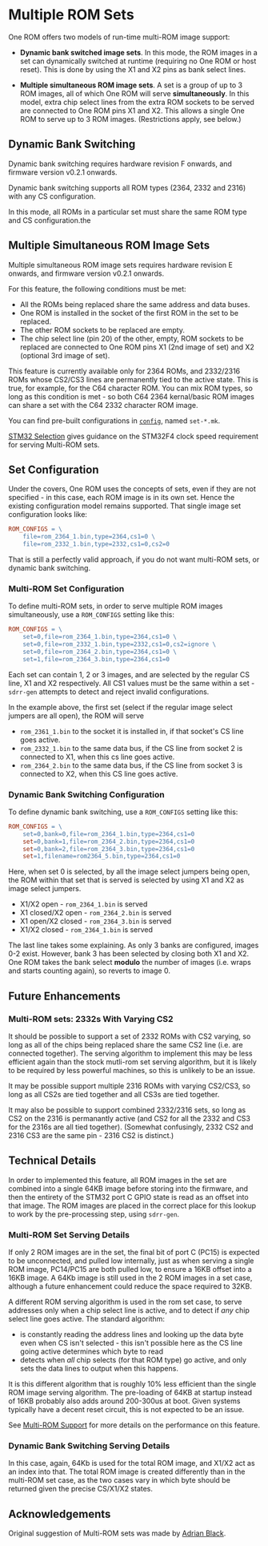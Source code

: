 # Multiple ROM Sets

One ROM offers two models of run-time multi-ROM image support:

- **Dynamic bank switched image sets**.  In this mode, the ROM images in a set can dynamically switched at runtime (requiring no One ROM or host reset).  This is done by using the X1 and X2 pins as bank select lines.

- **Multiple simultaneous ROM image sets**.  A set is a group of up to 3 ROM images, all of which One ROM will serve **simultaneously**.  In this model, extra chip select lines from the extra ROM sockets to be served are connected to One ROM pins X1 and X2.  This allows a single One ROM to serve up to 3 ROM images.  (Restrictions apply, see below.)

## Dynamic Bank Switching

Dynamic bank switching requires hardware revision F onwards, and firmware version v0.2.1 onwards.

Dynamic bank switching supports all ROM types (2364, 2332 and 2316) with any CS configuration.

In this mode, all ROMs in a particular set must share the same ROM type and CS configuration.the

## Multiple Simultaneous ROM Image Sets

Multiple simultaneous ROM image sets requires hardware revision E onwards, and firmware version v0.2.1 onwards.

For this feature, the following conditions must be met:

- All the ROMs being replaced share the same address and data buses.
- One ROM is installed in the socket of the first ROM in the set to be replaced.
- The other ROM sockets to be replaced are empty.
- The chip select line (pin 20) of the other, empty, ROM sockets to be replaced are connected to One ROM pins X1 (2nd image of set) and X2 (optional 3rd image of set).

This feature is currently available only for 2364 ROMs, and 2332/2316 ROMs whose CS2/CS3 lines are permanently tied to the active state.  This is true, for example, for the C64 character ROM.  You can mix ROM types, so long as this condition is met - so both C64 2364 kernal/basic ROM images can share a set with the C64 2332 character ROM image.

You can find pre-built configurations in [`config`](/config/README.md), named `set-*.mk`.

[STM32 Selection](/docs/STM32-SELECTION.md) gives guidance on the STM32F4 clock speed requirement for serving Multi-ROM sets.

## Set Configuration

Under the covers, One ROM uses the concepts of sets, even if they are not specified - in this case, each ROM image is in its own set.  Hence the existing configuration model remains supported.  That single image set configuration looks like:

```Makefile
ROM_CONFIGS = \
    file=rom_2364_1.bin,type=2364,cs1=0 \
    file=rom_2332_1.bin,type=2332,cs1=0,cs2=0
```

That is still a perfectly valid approach, if you do not want multi-ROM sets, or dynamic bank switching.

### Multi-ROM Set Configuration

To define multi-ROM sets, in order to serve multiple ROM images simultaneously, use a `ROM_CONFIGS` setting like this:

```Makefile
ROM_CONFIGS = \
    set=0,file=rom_2364_1.bin,type=2364,cs1=0 \
    set=0,file=rom_2332_1.bin,type=2332,cs1=0,cs2=ignore \
    set=0,file=rom_2364_2.bin,type=2364,cs1=0 \
    set=1,file=rom_2364_3.bin,type=2364,cs1=0
```

Each set can contain 1, 2 or 3 images, and are selected by the regular CS line, X1 and X2 respectively.  All CS1 values must be the same within a set - `sdrr-gen` attempts to detect and reject invalid configurations.

In the example above, the first set (select if the regular image select jumpers are all open), the ROM will serve

- `rom_2361_1.bin` to the socket it is installed in, if that socket's CS line goes active.
- `rom_2332_1.bin` to the same data bus, if the CS line from socket 2 is connected to X1, when this cs line goes active.
- `rom_2364_2.bin` to the same data bus, if the CS line from socket 3 is connected to X2, when this CS line goes active.

### Dynamic Bank Switching Configuration

To define dynamic bank switching, use a `ROM_CONFIGS` setting like this:

```Makefile
ROM_CONFIGS = \
    set=0,bank=0,file=rom_2364_1.bin,type=2364,cs1=0
    set=0,bank=1,file=rom_2364_2.bin,type=2364,cs1=0
    set=0,bank=2,file=rom_2364_3.bin,type=2364,cs1=0
    set=1,filename=rom2364_5.bin,type=2364,cs1=0
```

Here, when set 0 is selected, by all the image select jumpers being open, the ROM within that set that is served is selected by using X1 and X2 as image select jumpers.

- X1/X2 open - `rom_2364_1.bin` is served
- X1 closed/X2 open - `rom_2364_2.bin` is served
- X1 open/X2 closed - `rom_2364_3.bin` is served
- X1/X2 closed - `rom_2364_1.bin` is served

The last line takes some explaining.  As only 3 banks are configured, images 0-2 exist.  However, bank 3 has been selected by closing both X1 and X2.  One ROM takes the bank select **modulo** the number of images (i.e. wraps and starts counting again), so reverts to image 0.

## Future Enhancements

### Multi-ROM sets: 2332s With Varying CS2

It should be possible to support a set of 2332 ROMs with CS2 varying, so long as all of the chips being replaced share the same CS2 line (i.e. are connected together).  The serving algorithm to implement this may be less efficient again than the stock mutli-rom set serving algorithm, but it is likely to be required by less powerful machines, so this is unlikely to be an issue.

It may be possible support multiple 2316 ROMs with varying CS2/CS3, so long as all CS2s are tied together and all CS3s are tied together.

It may also be possible to support combined 2332/2316 sets, so long as CS2 on the 2316 is permanantly active (and CS2 for all the 2332 and CS3 for the 2316s are all tied together).  (Somewhat confusingly, 2332 CS2 and 2316 CS3 are the same pin - 2316 CS2 is distinct.)

## Technical Details

In order to implemented this feature, all ROM images in the set are combined into a single 64KB image before storing into the firmware, and then the entirety of the STM32 port C GPIO state is read as an offset into that image. The ROM images are placed in the correct place for this lookup to work by the pre-processing step, using `sdrr-gen`.

### Multi-ROM Set Serving Details

If only 2 ROM images are in the set, the final bit of port C (PC15) is expected to be unconnected, and pulled low internally, just as when serving a single ROM image, PC14/PC15 are both pulled low, to ensure a 16KB offset into a 16KB image.  A 64Kb image is still used in the 2 ROM images in a set case, although a future enhancement could reduce the space required to 32KB.

A different ROM serving algorithm is used in the rom set case, to serve addresses only when a chip select line is active, and to detect if _any_ chip select line goes active.  The standard algorithm:

- is constantly reading the address lines and looking up the data byte even when CS isn't selected - this isn't possible here as the CS line going active determines which byte to read
- detects when _all_ chip selects (for that ROM type) go active, and only sets the data lines to output when this happens.

It is this different algorithm that is roughly 10% less efficient than the single ROM image serving algorithm.  The pre-loading of 64KB at startup instead of 16KB probably also adds around 200-300us at boot.  Given systems typically have a decent reset circuit, this is not expected to be an issue.

See [Multi-ROM Support](/docs/TECHNICAL-SUMMARY.md#multi-rom-support) for more details on the performance on this feature.

### Dynamic Bank Switching Serving Details

In this case, again, 64Kb is used for the total ROM image, and X1/X2 act as an index into that.  The total ROM image is created differently than in the multi-ROM set case, as the two cases vary in which byte should be returned given the precise CS/X1/X2 states.

## Acknowledgements

Original suggestion of Multi-ROM sets was made by [Adrian Black](https://www.youtube.com/@adriansdigitalbasement).
